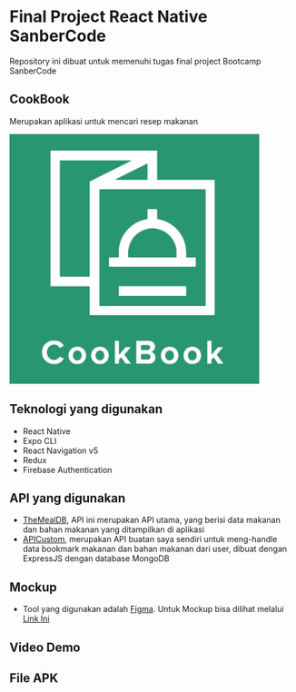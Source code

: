# Final Project React Native SanberCode

Repository ini dibuat untuk memenuhi tugas final project Bootcamp SanberCode

## CookBook

Merupakan aplikasi untuk mencari resep makanan

![Logo Aplikasi](/assets/logo.png "Logo aplikasi")

## Teknologi yang digunakan

- React Native
- Expo CLI
- React Navigation v5
- Redux
- Firebase Authentication

## API yang digunakan

- [TheMealDB](https://themealdb.com/api.php), API ini merupakan API utama, yang berisi data makanan dan bahan makanan yang ditampilkan di aplikasi
- [APICustom](https://api-user-themealdb.herokuapp.com), merupakan API buatan saya sendiri untuk meng-handle data bookmark makanan dan bahan makanan dari user, dibuat dengan ExpressJS dengan database MongoDB

## Mockup

- Tool yang digunakan adalah [Figma](https://figma.com). Untuk Mockup bisa dilihat melalui [Link Ini](https://www.figma.com/file/34ci5H2V8AQ1HPiA0hOQt7/Final-Project?node-id=0%3A1)

## Video Demo

## File APK
